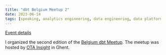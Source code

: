 ```yaml
---
title: "dbt Belgium Meetup 2"
date: 2023-06-14
tags: [speaking, analytics engineering, data engineering, data platform, dbt]
---
```


[Event details](https://www.meetup.com/analytics-engineering-belgium/events/291436510/)

I organized the second edition of the [Belgium dbt Meetup](https://www.meetup.com/analytics-engineering-belgium/). The meetup was hosted by [OTA Insight](https://www.otainsight.com/) in Ghent.
